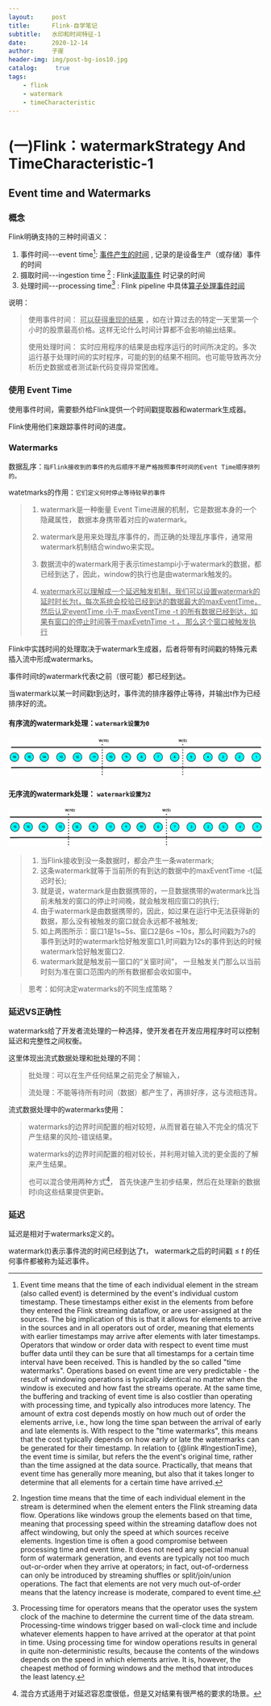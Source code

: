 ```yaml
---
layout:     post
title:      Flink-自学笔记
subtitle:   水印和时间特征-1
date:       2020-12-14
author:     子崖
header-img: img/post-bg-ios10.jpg
catalog: 	 true
tags:
    - flink
    - watermark
    - timeCharacteristic
---
```



# (一)Flink：watermarkStrategy And TimeCharacteristic-1

## Event time and Watermarks

### 概念

Flink明确支持的三种时间语义：

1. 事件时间---event time[^源码注释eventTime]:     <u>事件产生的时间</u> , 记录的是设备生产（或存储）事件的时间
2. 摄取时间---ingestion time [^源码注释ingestionTime] :     Flink<u>读取事件</u> 时记录的时间
3. 处理时间---processing time[^源码注释processingTime] :   Flink pipeline 中具体<u>算子处理事件时间</u>    

说明：

> 使用事件时间： <u>可以获得重现的结果</u> ，如在计算过去的特定一天里第一个小时的股票最高价格。这样无论什么时间计算都不会影响输出结果。
>
> 使用处理时间： 实时应用程序的结果是由程序运行的时间所决定的。多次运行基于处理时间的实时程序，可能的到的结果不相同。也可能导致再次分析历史数据或者测试新代码变得异常困难。

### 使用 Event Time

使用事件时间，需要额外给Flink提供一个时间戳提取器和watermark生成器。

Flink使用他们来跟踪事件时间的进度。

### Watermarks

数据乱序：`指Flink接收到的事件的先后顺序不是严格按照事件时间的Event Time顺序排列的。` 

watetmarks的作用：`它们定义何时停止等待较早的事件` 

> 1. watermark是一种衡量 Event Time进展的机制，它是数据本身的一个隐藏属性， 数据本身携带着对应的watermark。
>
> 2. watermark是用来处理乱序事件的，而正确的处理乱序事件，通常用watermark机制结合windwo来实现。
> 3. 数据流中的watermark用于表示timestampi小于watermark的数据，都已经到达了，因此，window的执行也是由watermark触发的。
> 4. <u>watermark可以理解成一个延迟触发机制，我们可以设置watermark的延时时长为t，每次系统会校验已经到达的数据最大的maxEventTime，然后认定eventTime 小于 maxEventTime -t 的所有数据已经到达，如果有窗口的停止时间等于maxEvetnTime -t ， 那么这个窗口被触发执行</u> 

Flink中实践时间的处理取决于watermark生成器，后者将带有时间戳的特殊元素插入流中形成watermarks。

事件时间t的watermark代表t之前（很可能）都已经到达。

当watermark以某一时间戳t到达时，事件流的排序器停止等待，并输出t作为已经排序好的流。

#### 有序流的watermark处理：`watermark设置为0` 

![图1：有序数据的watermark](../img/有序的watermark处理.png)

#### 无序流的watermark处理： `watermark设置为2` 

![无序数据的watermark ](../img/无序流的watermark处理.png)

> 1. 当Flink接收到没一条数据时，都会产生一条watermark;
> 2. 这条watermark就等于当前所的有到达的数据中的maxEventTime -t(延迟时长);
> 3. 就是说，watermark是由数据携带的，一旦数据携带的watermark比当前未触发的窗口的停止时间晚，就会触发相应窗口的执行;
> 4. 由于watermark是由数据携带的，因此，如过果在运行中无法获得新的数据，那么没有被触发的窗口就会永远都不被触发;
> 5. 如上两图所示：窗口1是1s~5s、窗口2是6s ~10s，那么时间戳为7s的事件到达时的watermark恰好触发窗口1,时间戳为12s的事件到达的时候watermark恰好触发窗口2.
> 6. watermark就是触发前一窗口的“关窗时间”， 一旦触发关门那么以当前时刻为准在窗口范围内的所有数据都会收如窗中。

> 思考：如何决定watermarks的不同生成策略？

### 延迟VS正确性

watermarks给了开发者流处理的一种选择，使开发者在开发应用程序时可以控制延迟和完整性之间权衡。

这里体现出流式数据处理和批处理的不同：

> 批处理：可以在生产任何结果之前完全了解输入，
>
> 流处理：不能等待所有时间（数据）都产生了，再排好序，这与流相违背。

流式数据处理中的watermarks使用：

> watermarks的边界时间配置的相对较短，从而冒着在输入不完全的情况下产生结果的风险-错误结果。
>
> watermarks的边界时间配置的相对较长，并利用对输入流的更全面的了解来产生结果。
>
> 也可以混合使用两种方式[^ 混合方式]， 首先快速产生初步结果，然后在处理新的数据时i向这些结果提供更新。
>
> [^ 混合方式]: 混合方式适用于对延迟容忍度很低，但是又对结果有很严格的要求的场景。

### 延迟

延迟是相对于watermarks定义的。

watermark(t)表示事件流的时间已经到达了t， watermark之后的时间戳 ≤ *t* 的任何事件都被称为延迟事件。



[^源码注释processingTime]: Processing time for operators means that the operator uses the system clock of the machine to determine the current time of the data stream. Processing-time windows trigger based on wall-clock time and include whatever elements happen to have arrived at the operator at that point in time. Using processing time for window operations results in general in quite non-deterministic results, because the contents of the windows depends on the speed in which elements arrive. It is, however, the cheapest method of forming windows and the method that introduces the least latency.
[^源码注释ingestionTime]: Ingestion time means that the time of each individual element in the stream is determined when the element enters the Flink streaming data flow. Operations like windows group the elements based on that time, meaning that processing speed within the streaming dataflow does not affect windowing, but only the speed at which sources receive elements. Ingestion time is often a good compromise between processing time and event time. It does not need any special manual form of watermark generation, and events are typically not too much out-or-order when they arrive at operators; in fact, out-of-orderness can only be introduced by streaming shuffles or split/join/union operations. The fact that elements are not very much out-of-order means that the latency increase is moderate, compared to event time.
[^源码注释eventTime]: Event time means that the time of each individual element in the stream (also called event) is determined by the event's individual custom timestamp. These timestamps either exist in the elements from before they entered the Flink streaming dataflow, or are user-assigned at the sources. The big implication of this is that it allows for elements to arrive in the sources and in all operators out of order, meaning that elements with earlier timestamps may arrive after elements with later timestamps. Operators that window or order data with respect to event time must buffer data until they can be sure that all timestamps for a certain time interval have been received. This is handled by the so called "time watermarks". Operations based on event time are very predictable - the result of windowing operations is typically identical no matter when the window is executed and how fast the streams operate. At the same time, the buffering and tracking of event time is also costlier than operating with processing time, and typically also introduces more latency. The amount of extra cost depends mostly on how much out of order the elements arrive, i.e., how long the time span between the arrival of early and late elements is. With respect to the "time watermarks", this means that the cost typically depends on how early or late the watermarks can be generated for their timestamp. In relation to {@link #IngestionTime}, the event time is similar, but refers the the event's original time, rather than the time assigned at the data source. Practically, that means that event time has generally more meaning, but also that it takes longer to determine that all elements for a certain time have arrived.
